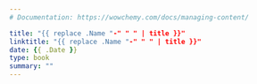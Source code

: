 ```yaml
---
# Documentation: https://wowchemy.com/docs/managing-content/

title: "{{ replace .Name "-" " " | title }}"
linktitle: "{{ replace .Name "-" " " | title }}"
date: {{ .Date }}
type: book
summary: ""
---
```

